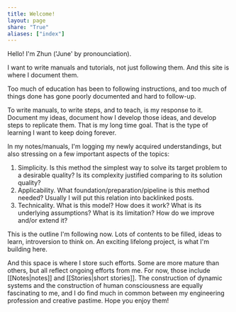 ```yaml
---
title: Welcome!
layout: page
share: "True"
aliases: ["index"]
---
```



Hello! I'm Zhun ('June' by pronounciation). 

I want to write manuals and tutorials, not just following them. And this site is where I document them.

Too much of education has been to following instructions, and too much of things done has gone poorly documented and hard to follow-up. 

To write manuals, to write steps, and to teach, is my response to it. Document my ideas, document how I develop those ideas, and develop steps to replicate them. That is my long time goal. That is the type of learning I want to keep doing forever. 

In my notes/manuals, I'm logging my newly acquired understandings, but also stressing on a few important aspects of the topics:

1. Simplicity. Is this method the simplest way to solve its target problem to a desirable quality? Is its complexity justified comparing to its solution quality?
2. Applicability. What foundation/preparation/pipeline is this method needed? Usually I will put this relation into backlinked posts.
3. Technicality. What is this model? How does it work? What is its underlying assumptions? What is its limitation? How do we improve and/or extend it? 

This is the outline I'm following now. Lots of contents to be filled, ideas to learn, introversion to think on. An exciting lifelong project, is what I'm building here. 

And this space is where I store such efforts. Some are more mature than others, but all reflect ongoing efforts from me. For now, those include [[Notes|notes]] and [[Stories|short stories]]. The construction of dynamic systems and the construction of human consciousness are equally fascinating to me, and I do find much in common between my engineering profession and creative pastime. Hope you enjoy them! 




